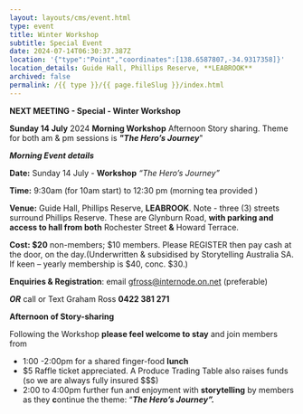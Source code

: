 ```yaml
---
layout: layouts/cms/event.html
type: event
title: Winter Workshop
subtitle: Special Event
date: 2024-07-14T06:30:37.387Z
location: '{"type":"Point","coordinates":[138.6587807,-34.9317358]}'
location_details: Guide Hall, Phillips Reserve, **LEABROOK**
archived: false
permalink: /{{ type }}/{{ page.fileSlug }}/index.html
---
```



**NEXT MEETING - Special  - Winter Workshop**

**Sunday 14 July** 2024
**Morning Workshop** Afternoon Story sharing.
Theme for both am & pm sessions is ***"The Hero’s Journey***"

***Morning Event details***

**Date:** Sunday 14 July - **Workshop** *“The Hero’s Journey”*

**Time:** 9:30am (for 10am start) to 12:30 pm (morning tea provided )

**Venue:** Guide Hall, Phillips Reserve, **LEABROOK**. Note - three (3) streets surround Phillips Reserve. These are Glynburn Road, **with parking and access to hall from both** Rochester Street **&** Howard Terrace.

**Cost: $20** non-members; $10 members. Please REGISTER then pay cash at the door, on the day.(Underwritten & subsidised by Storytelling Australia SA. If keen – yearly membership is $40, conc. $30.)

**Enquiries & Registration**: email [gfross@internode.on.net](mailto:gfross@internode.on.net) (preferable)

***OR*** call or Text Graham Ross **0422 381 271**

**Afternoon of Story-sharing**

Following the Workshop **please feel welcome to stay** and join members from

* 1:00 -2:00pm for a shared finger-food **lunch**
* $5 Raffle ticket appreciated. A Produce Trading Table also raises funds (so we are always fully insured $$$)
* 2:00 to 4:00pm further fun and enjoyment with **storytelling** by members as they **c**ontinue the theme: “***The Hero’s Journey”.***